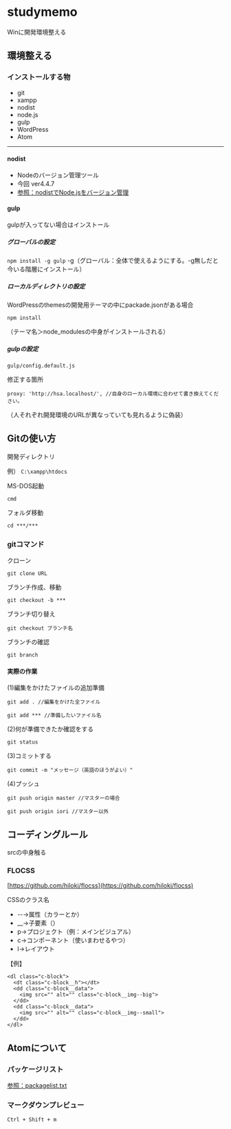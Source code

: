 # studymemo
Winに開発環境整える

## 環境整える

### インストールする物
- git
- xampp
- nodist
- node.js
- gulp
- WordPress
- Atom

***
#### nodist
- Nodeのバージョン管理ツール
- 今回 ver4.4.7
- [参照：nodistでNode.jsをバージョン管理](http://qiita.com/satoyan419/items/56e0b5f35912b9374305)


#### gulp
gulpが入ってない場合はインストール
##### グローバルの設定
``` npm install -g gulp ```
-g（グローバル：全体で使えるようにする。-g無しだと今いる階層にインストール）

##### ローカルディレクトリの設定
WordPressのthemesの開発用テーマの中にpackade.jsonがある場合

``` npm install ```

（テーマ名＞node_modulesの中身がインストールされる）

##### gulpの設定

``` gulp/config.default.js ```

修正する箇所
```
proxy: 'http://hsa.localhost/', //自身のローカル環境に合わせて書き換えてください。
```
（人それぞれ開発環境のURLが異なっていても見れるように偽装）

## Gitの使い方
開発ディレクトリ

例）
``` C:\xampp\htdocs ```

MS-DOS起動

``` cmd ```

フォルダ移動

``` cd ***/*** ```

### gitコマンド
クローン

``` git clone URL ```

ブランチ作成、移動

``` git checkout -b *** ```

ブランチ切り替え

``` git checkout ブランチ名 ```

ブランチの確認

``` git branch ```

#### 実際の作業

(1)編集をかけたファイルの追加準備
```
git add . //編集をかけた全ファイル
```
```
git add *** //準備したいファイル名
```

(2)何が準備できたか確認をする
```
git status
```

(3)コミットする
```  
git commit -m "メッセージ（英語のほうがよい）"
```

(4)プッシュ
```
git push origin master //マスターの場合
```
```
git push origin iori //マスター以外
```

## コーディングルール

srcの中身触る

### FLOCSS
[https://github.com/hiloki/flocss](https://github.com/hiloki/flocss)

CSSのクラス名
- --→属性（カラーとか）
- __→子要素（）
- p→プロジェクト（例：メインビジュアル）
- c→コンポーネント（使いまわせるやつ）
- l→レイアウト

【例】
```
<dl class="c-block">
  <dt class="c-block__h"></dt>
  <dd class="c-block__data">
    <img src="" alt="" class="c-block__img--big">
  </dd>
  <dd class="c-block__data">
    <img src="" alt="" class="c-block__img--small">
  </dd>
</dl>
```

## Atomについて
### パッケージリスト

[参照：packagelist.txt](https://github.com/yat8823jp/atomcy/blob/master/packagelist.txt)

### マークダウンプレビュー
``` Ctrl + Shift + m ```
